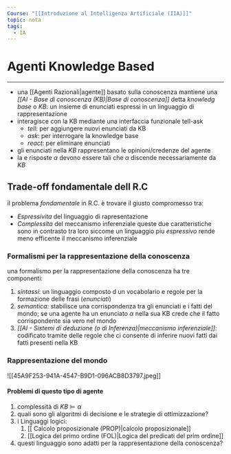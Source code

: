 ```yaml
---
Course: "[[Introduzione al Intelligenza Artificiale (IIA)]]"
topic: nota
tags:
  - IA
---
```


# Agenti Knowledge Based
---
- una [[Agenti Razionali|agente]] basato sulla conoscenza mantiene una _[[AI - Base di conoscenza (KB)|Base di conoscenza]]_ detta _knowledg base_ o _KB_: un insieme di enunciati espressi in un linguaggio di rappresentazione
- interagisce con la KB mediante una interfaccia funzionale tell-ask
	- _tell_: per aggiungere nuovi enunciati da KB
	- _ask_: per interrogare la knowledge base
	- _react_: per eliminare enunciati
- gli enunciati nella _KB_ rappresentano le opinioni/credenze del agente
- la e risposte $\alpha$ devono essere tali che $\alpha$ discende necessariamente da _KB_


## Trade-off fondamentale dell R.C
il problema _fondamentale_ in R.C. è trovare il giusto compromesso tra:
- _Espressivita_ del linguaggio di rapresentazione
- _Complessita_ del meccanismo inferenziale
queste due caratteristiche sono in contrasto tra loro siccome un linguaggio piu _espressivo_ rende meno efficente il meccanismo inferenziale 



### Formalismi per la rappresentazione della conoscenza
una formalismo per la rappresentazione della conoscenza ha tre componenti:
1. _sintassi_: un linguaggio composto d un vocabolario e regole per la formazione delle frasi (_enunciati_)
2. _semantica_: stabilisce una corrispondenza tra gli enunciati e i fatti del mondo; se una agente ha un enunciato $\alpha$ nella sua KB crede che il fatto corrispondente sia vero nel mondo
3.  _[[AI - Sistemi di deduzione (o di Inferenza)|meccanismo inferenziale]]_: codificato tramite delle regole che ci consente di inferire nuovi fatti dai fatti presenti nella KB
 

### Rappresentazione del mondo
![[45A9F253-941A-4547-B9D1-096ACB8D3797.jpeg]]


#### Problemi di questo tipo di agente
1. complessità di $KB \models \alpha$
3. quali sono gli algoritmi di decisione e le strategie di ottimizzazione?
4. i Linguaggi logici:
	1. [[ Calcolo proposizionale (PROP)|calcolo proposizionale]]
	2. [[Logica del primo ordine (FOL)|Logica del predicati del prim ordine]]
5. questi linguaggio sono adatti per la rappresentazione della conoscenza?